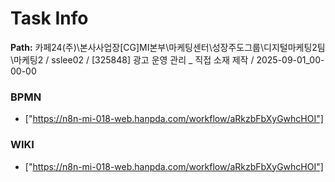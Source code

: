 # Task Info

**Path:** 카페24(주)\본사사업장\[CG]MI본부\마케팅센터\성장주도그룹\디지털마케팅2팀\마케팅2 / sslee02 / [325848] 광고 운영 관리 _ 직접 소재 제작 / 2025-09-01_00-00-00

### BPMN
- ["https://n8n-mi-018-web.hanpda.com/workflow/aRkzbFbXyGwhcHOI"]

### WIKI
- ["https://n8n-mi-018-web.hanpda.com/workflow/aRkzbFbXyGwhcHOI"]

